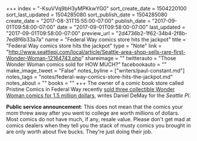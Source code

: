 +++
index = "-KsuVVq9bH3yMPKkwYG0"
sort_create_date = 1504220100
sort_last_updated = 1504285080
sort_publish_date = 1504285080
create_date = "2017-08-31T15:55:00-07:00"
publish_date = "2017-09-01T09:58:00-07:00"
date = "2017-09-01T09:58:00-07:00"
last_updated = "2017-09-01T09:58:00-07:00"
preview_url = "2d4736b2-1f62-34b4-2f8b-7ed8f6b33a7a"
name = "Federal Way comics store hits the jackpot"
title = "Federal Way comics store hits the jackpot"
type = "Note"
link = "http://www.seattlepi.com/local/article/Seattle-area-shop-sells-rare-first-Wonder-Woman-12164743.php"
shareimage = ""
twitterauto = "Those Wonder Woman comics sold for HOW MUCH?"
facebookauto = ""
make_image_tweet = "False"
notes_byline = ["writers/paul-constant.md"]
notes_tags = "notes/federal-way-comics-store-hits-the-jackpot.md"
notes_about = ""
books = ""
+++
The owner of a comic book store called Pristine Comics in Federal Way recently [sold three collectible Wonder Woman comics for 1.5 million dollars](http://www.seattlepi.com/local/article/Seattle-area-shop-sells-rare-first-Wonder-Woman-12164743.php), writes Daniel DeMay for the *Seattle PI*. 

**Public service announcement**: This does not mean that the comics your mom threw away after you went to college are worth millions of dollars. Most comics do not have much, if any, resale value. Please don't get mad at comics dealers when they tell you the stack of musty comics you brought in are only worth about five bucks. They're just doing their job.